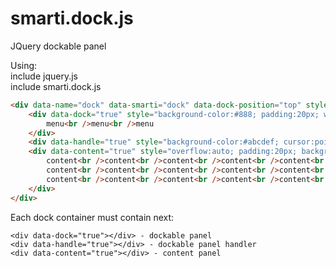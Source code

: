 # smarti.dock.js

JQuery dockable panel

Using:	
include jquery.js	
include smarti.dock.js	
```html
<div data-name="dock" data-smarti="dock" data-dock-position="top" style="height:300px">
	<div data-dock="true" style="background-color:#888; padding:20px; width:100%">
		menu<br />menu<br />menu
	</div>
	<div data-handle="true" style="background-color:#abcdef; cursor:pointer">HANDLE</div>
	<div data-content="true" style="overflow:auto; padding:20px; background-color:#eee">
		content<br />content<br />content<br />content<br />content<br />
		content<br />content<br />content<br />content<br />content<br />
		content<br />content<br />content<br />content<br />content<br />
	</div>
</div>
```

Each dock container must contain next:
```
<div data-dock="true"></div> - dockable panel
<div data-handle="true"></div> - dockable panel handler
<div data-content="true"></div> - content panel
```
